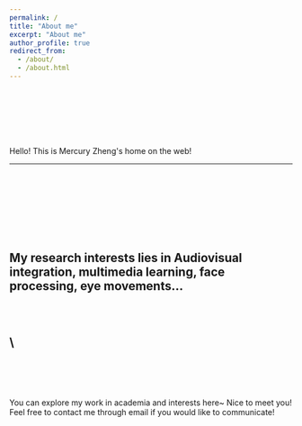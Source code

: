 ```yaml
---
permalink: /
title: "About me"
excerpt: "About me"
author_profile: true
redirect_from: 
  - /about/
  - /about.html
---
```

  \
  \
\
  \
  \
  \
  Hello! This is Mercury Zheng's home on the web!

----------------------------------------------------------------------------------------------------
  \
  \
 \
  \
  \
  My research interests lies in Audiovisual integration, multimedia learning, face processing, eye movements...
  \
  \
  \
  \
  \
----------------------------------------------------------------------------------------------------
  
\
  \
  \
  \
You can explore my work in academia and interests here~ Nice to meet you!
Feel free to contact me through email if you would like to communicate!

  
